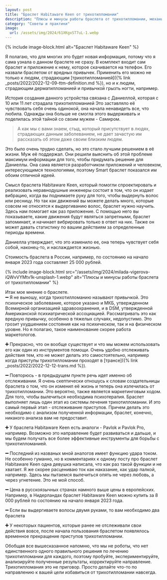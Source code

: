 ```yaml
---
layout: post
title: "Браслет Habitaware Keen от трихотилломании"
description: "Плюсы и минусы работы браслета от трихотилломании, механизм работы"
category: "Советы и практики"
image:
  url: /assets/img/2024/61XKgxST7uL-1.webp
---
```


{% include image-block.html
alt="Браслет Habitaware Keen"
%}

Я полагаю, что для многих это будет новая информация, потому что я сама узнала о данном браслете не сразу.
В комплект входит сам браслет и приложение к нему, которое скачивается на телефон.
Его назвали браслетом от вредных привычек. Применить его можно не только к людям, страдающим 
[трихотилломанией]({% link _posts/2022/2022-12-09-ttm-definition.md  %}), 
но и к людям, страдающим дерматилломанией и привычкой грызть ногти, например.

История создания данного устройства связана с Даниеллой, которая с 10 или 11 лет страдала трихотилломанией
Это заставляло её чувствовать себя очень одинокой, она начала ненавидеть все, что любила.
Однажды она больше не смогла этого выдерживать и поделилась этой тайной со своим мужем - Самиром.

>А как мы с вами знаем, стыд, который присутствует в людях, страдающих данным заболеванием, 
> не дает зачастую им рассказать об этом даже своим близким людям.

Это было очень трудно сделать, но это стало лучшим решением в её жизни. Муж её поддержал.
Они решили выяснить об этой проблеме максимум информации для того, чтобы придумать решение для Даниеллы.
Она сама является разработчиком приложений и человеком, интересующимся технологиями, поэтому Smart браслет 
показался им обоим отличной идеей.

Смысл браслета Habitaware Keen, который помогли спроектировать и реализовать неравнодушные инженеры состоит в том, 
что он издает вибрацию, когда вы поднимаете руку для того, чтобы выдернуть волос или ресницу.
Но так как движений вы можете делать много, которые совсем не относятся к выдергиванию волос, браслет нужно научить. 
Здесь нам помогает как раз приложение. С помощью него вы показываете, какие движения будут являться запретными, 
браслет запоминает, и начинает вибрировать только в ответ на них.
Также он может давать статистику по вашим действиям за определенные периоды времени.

Даниелла утверждает, что это изменило ее, она теперь чувствует себя собой, наконец-то, и наслаждается жизнью.

Стоимость браслета в России, например, по состоянию на начало января 2023 года составляет 25 000 рублей.

{% include image-block.html
src="/assets/img/2024/milada-vigerova-iQWvVYMtv1k-unsplash-1.webp"
alt="Плюсы и минусы работы браслета от трихотилломании"
%}

Итак мое мнение о браслете.  
**➖** Я не выношу, когда трихотилломанию называют привычкой. Это психическое заболевание, которое указано и МКБ, 
утвержденном Всемирной организацией здравоохранения, и в DSM, утвержденной Американской психиатрической ассоциацией. 
Рассматривать это как вредную привычку, особенно в тяжелых случаях, недопустимо. Это грозит ухудшением состояния как 
на психическом, так и на физическом уровне. Но я полагаю, такое наименование скорее работа маркетологов.

**➕** Прекрасно, что он вообще существует и что мы можем использовать его как один из инструментов помощи. 
Очень удобно отслеживать действия тем, кто не может делать это самостоятельно, например когда приступы 
трихотилломании проходят в [трансе]({% link _posts/2022/2022-12-12-trans.md  %}).   

**➖** Повторюсь - в предыдущем пункте речь идет именно об отслеживании. Я очень скептически отношусь к словам 
создательницы браслета о том, что он изменил её жизнь и теперь она излечилась от трихотилломании. Это вероятно, 
также является маркетинговым ходом. Для того, чтобы вылечиться необходима психотерапия. Браслет выполняет лишь 
один этап из системы лечения трихотилломании. И это самый первый этап - отслеживание приступов. Причем делать это 
необходимо с анализом полученной информации, браслет, конечно, никакого анализа вам не предоставит.

**➕** У браслета Habitaware Keen есть аналоги - Pavlok и Pavlok Pro, например. Возможно это направление будет 
развиваться и дальше, и мы будем получать все более эффективные инструменты для борьбы с трихотилломанией.

**➖** Последний из названых мной аналогов имеет функцию удара током. Не особенно гуманно, но в комментариях к 
одному посту про браслет Habitaware Keen одна девушка написала, что как раз такой функции и не хватает. Я же скорее 
расцениваю ток как наказание, как удар палкой, например. Здесь мы пытаемся вылечиться опять не через любовь, а через 
угнетение. Это не мой способ.

**➖** Цена в русскоязычных странах намного выше цены в европейских. Например, в Нидерландах браслет Habitaware Keen можно 
купить за 8 000 рублей по состоянию на начало января 2023 года.

**➖** Если вы выдергиваете волосы двумя руками, то вам необходимо два браслета

**➕** У некоторых пациентов, которые ранее не отслеживали свои действия вовсе, после начала пользования браслетом появлялось 
временное прекращение приступов трихотилломании.


Обобщая все вышесказанное напомню, что мы не роботы, что нет единственного одного правильного решения 
по лечению трихотилломании для каждого, поэтому пробуйте, экспериментируйте, анализируйте полученные 
результаты, корректируйте направление. Трихотилломания это не приговор. Просто делайте что-то по направлению 
к вашей цели избавиться от трихотилломании навсегда.